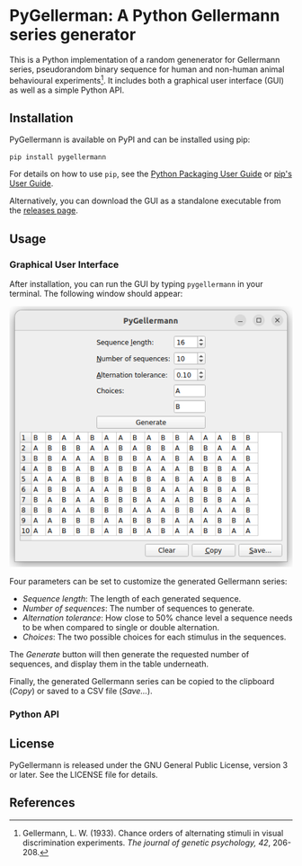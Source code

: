 # PyGellerman: A Python Gellermann series generator

This is a Python implementation of a random genenerator for Gellermann series, pseudorandom binary sequence for human and non-human animal behavioural experiments[^Gellermann1933]. It includes both a graphical user interface (GUI) as well as a simple Python API.

## Installation
PyGellermann is available on PyPI and can be installed using pip:

    pip install pygellermann

For details on how to use `pip`, see the [Python Packaging User Guide](https://packaging.python.org/tutorials/installing-packages/) or [pip's User Guide](https://pip.pypa.io/en/stable/user_guide/).

Alternatively, you can download the GUI as a standalone executable from the [releases page](https://github.com/YannickJadoul/PyGellermann/releases).

## Usage
### Graphical User Interface
After installation, you can run the GUI by typing `pygellermann` in your terminal. The following window should appear:

![PyGellermann GUI](docs/gui.png)

Four parameters can be set to customize the generated Gellermann series:
- *Sequence length*: The length of each generated sequence.
- *Number of sequences*: The number of sequences to generate.
- *Alternation tolerance*: How close to 50% chance level a sequence needs to be when compared to single or double alternation.
- *Choices*: The two possible choices for each stimulus in the sequences.

The *Generate* button will then generate the requested number of sequences, and display them in the table underneath.

Finally, the generated Gellermann series can be copied to the clipboard (*Copy*) or saved to a CSV file (*Save...*).

### Python API


## License

PyGellermann is released under the GNU General Public License, version 3 or later. See the LICENSE file for details.

## References

[^Gellermann1933]: Gellermann, L. W. (1933). Chance orders of alternating stimuli in visual discrimination experiments. *The journal of genetic psychology, 42*, 206-208.
